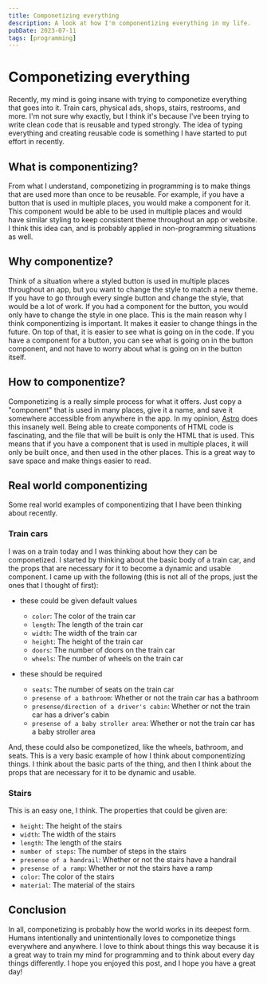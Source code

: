 ```yaml
---
title: Componetizing everything
description: A look at how I'm componentizing everything in my life.
pubDate: 2023-07-11
tags: [programming]
---
```


# Componetizing everything

Recently, my mind is going insane with trying to componetize everything that goes into it. Train cars, physical ads, shops, stairs, restrooms, and more. I'm not sure why exactly, but I think it's because I've been trying to write clean code that is reusable and typed strongly. The idea of typing everything and creating reusable code is something I have started to put effort in recently.

## What is componentizing?

From what I understand, componetizing in programming is to make things that are used more than once to be reusable. For example, if you have a button that is used in multiple places, you would make a component for it. This component would be able to be used in multiple places and would have similar styling to keep consistent theme throughout an app or website. I think this idea can, and is probably applied in non-programming situations as well.

## Why componentize?

Think of a situation where a styled button is used in multiple places throughout an app, but you want to change the style to match a new theme. If you have to go through every single button and change the style, that would be a lot of work. If you had a component for the button, you would only have to change the style in one place. This is the main reason why I think componentizing is important. It makes it easier to change things in the future. On top of that, it is easier to see what is going on in the code. If you have a component for a button, you can see what is going on in the button component, and not have to worry about what is going on in the button itself.

## How to componentize?

Componetizing is a really simple process for what it offers. Just copy a "component" that is used in many places, give it a name, and save it somewhere accessible from anywhere in the app. In my opinion, [Astro](https://astro.build/) does this insanely well. Being able to create components of HTML code is fascinating, and the file that will be built is only the HTML that is used. This means that if you have a component that is used in multiple places, it will only be built once, and then used in the other places. This is a great way to save space and make things easier to read.

## Real world componentizing

Some real world examples of componentizing that I have been thinking about recently.

### Train cars

I was on a train today and I was thinking about how they can be componetized. I started by thinking about the basic body of a train car, and the props that are necessary for it to become a dynamic and usable component. I came up with the following (this is not all of the props, just the ones that I thought of first):

- these could be given default values

  - `color`: The color of the train car
  - `length`: The length of the train car
  - `width`: The width of the train car
  - `height`: The height of the train car
  - `doors`: The number of doors on the train car
  - `wheels`: The number of wheels on the train car

- these should be required
  - `seats`: The number of seats on the train car
  - `presense of a bathroom`: Whether or not the train car has a bathroom
  - `presense/direction of a driver's cabin`: Whether or not the train car has a driver's cabin
  - `presense of a baby stroller area`: Whether or not the train car has a baby stroller area

And, these could also be componetized, like the wheels, bathroom, and seats. This is a very basic example of how I think about componentizing things. I think about the basic parts of the thing, and then I think about the props that are necessary for it to be dynamic and usable.

### Stairs

This is an easy one, I think. The properties that could be given are:

- `height`: The height of the stairs
- `width`: The width of the stairs
- `length`: The length of the stairs
- `number of steps`: The number of steps in the stairs
- `presense of a handrail`: Whether or not the stairs have a handrail
- `presense of a ramp`: Whether or not the stairs have a ramp
- `color`: The color of the stairs
- `material`: The material of the stairs

## Conclusion

In all, componetizing is probably how the world works in its deepest form. Humans intentionally and unintentionally loves to componetize things everywhere and anywhere. I love to think about things this way because it is a great way to train my mind for programming and to think about every day things differently. I hope you enjoyed this post, and I hope you have a great day!
